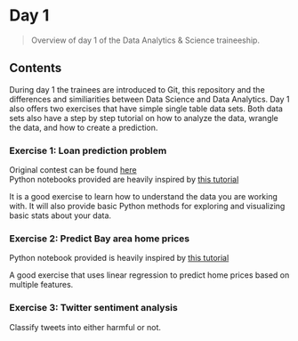 # Day 1
> Overview of day 1 of the Data Analytics & Science traineeship.

## Contents
During day 1 the trainees are introduced to Git, this repository and the differences and similiarities between Data Science and Data Analytics.
Day 1 also offers two exercises that have simple single table data sets. Both data sets also have a step by step tutorial on how to analyze the data, wrangle the data, and how to create a prediction.

### Exercise 1: Loan prediction problem
Original contest can be found [here](https://datahack.analyticsvidhya.com/contest/practice-problem-loan-prediction-iii/)  
Python notebooks provided are heavily inspired by [this tutorial](https://www.analyticsvidhya.com/blog/2016/01/complete-tutorial-learn-data-science-python-scratch-2/)

It is a good exercise to learn how to understand the data you are working with.
It will also provide basic Python methods for exploring and visualizing basic stats about your data.

### Exercise 2: Predict Bay area home prices
Python notebook provided is heavily inspired by [this tutorial](https://towardsdatascience.com/linear-regression-in-python-predict-the-bay-areas-home-price-5c91c8378878)

A good exercise that uses linear regression to predict home prices based on multiple features.

### Exercise 3: Twitter sentiment analysis
Classify tweets into either harmful or not.